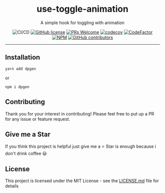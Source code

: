 <div align="center">
<h1 align="center">use-toggle-animation</h1>
<p align="center">A simple hook for toggling with animation</p>

![CI/CD](https://github.com/M0rteza-M/use-toggle-animation/workflows/publish/badge.svg)
[![GitHub license](https://img.shields.io/badge/license-MIT-blue.svg)](https://github.com/M0rteza-M/use-toggle-animation/blob/master/LICENSE)
[![PRs Welcome](https://img.shields.io/badge/PRs-welcome-orange.svg)](https://github.com/M0rteza-M/use-toggle-animation/compare)
[![codecov](https://codecov.io/gh/M0rteza-M/use-toggle-animation/branch/master/graph/badge.svg)](https://codecov.io/gh/M0rteza-M/use-toggle-animation) [![CodeFactor](https://www.codefactor.io/repository/github/M0rteza-M/use-toggle-animation/badge)](https://www.codefactor.io/repository/github/M0rteza-M/use-toggle-animation)
[![NPM](https://img.shields.io/npm/v/use-toggle-animation.svg)](https://www.npmjs.com/package/use-toggle-animation)
[![GitHub contributors](https://img.shields.io/github/contributors/M0rteza-M/use-toggle-animation.svg)](https://GitHub.com/M0rteza-M/use-toggle-animation/contributors/)

</div>
<hr />

## Installation
```
yarn add dpgen
```
or
```
npm i dpgen
```

## Contributing

Thank you for your interest in contributing! Please feel free to put up a PR for any issue or feature request.

## Give me a Star

If you think this project is helpful just give me a ⭐️ Star is enough because i don't drink coffee 😃

## License

This project is licensed under the MIT License - see the [LICENSE.md](https://github.com/M0rteza-M/use-toggle-animation/blob/master/LICENSE) file for details